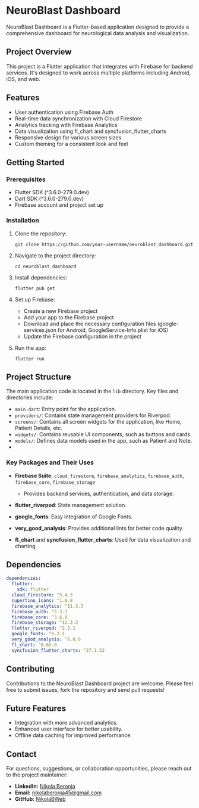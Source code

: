 # NeuroBlast Dashboard

NeuroBlast Dashboard is a Flutter-based application designed to provide a comprehensive dashboard for neurological data analysis and visualization.

## Project Overview

This project is a Flutter application that integrates with Firebase for backend services. It's designed to work across multiple platforms including Android, iOS, and web.

## Features

- User authentication using Firebase Auth
- Real-time data synchronization with Cloud Firestore
- Analytics tracking with Firebase Analytics
- Data visualization using fl_chart and syncfusion_flutter_charts
- Responsive design for various screen sizes
- Custom theming for a consistent look and feel

## Getting Started

### Prerequisites

- Flutter SDK (^3.6.0-279.0.dev)
- Dart SDK (^3.6.0-279.0.dev)
- Firebase account and project set up

### Installation

1. Clone the repository:
   ```
   git clone https://github.com/your-username/neuroblast_dashboard.git
   ```

2. Navigate to the project directory:
   ```
   cd neuroblast_dashboard
   ```

3. Install dependencies:
   ```
   flutter pub get
   ```

4. Set up Firebase:
   - Create a new Firebase project
   - Add your app to the Firebase project
   - Download and place the necessary configuration files (google-services.json for Android, GoogleService-Info.plist for iOS)
   - Update the Firebase configuration in the project

5. Run the app:
   ```
   flutter run
   ```

## Project Structure

The main application code is located in the `lib` directory. Key files and directories include:

- `main.dart`: Entry point for the application.
- `providers/`: Contains state management providers for Riverpod.
- `screens/`: Contains all screen widgets for the application, like Home, Patient Details, etc.
- `widgets/`: Contains reusable UI components, such as buttons and cards.
- `models/`: Defines data models used in the app, such as Patient and Note.
- 
### Key Packages and Their Uses

- **Firebase Suite**: `cloud_firestore`, `firebase_analytics`, `firebase_auth`, `firebase_core`, `firebase_storage`
  - Provides backend services, authentication, and data storage.

- **flutter_riverpod**: State management solution.

- **google_fonts**: Easy integration of Google Fonts.

- **very_good_analysis**: Provides additional lints for better code quality.

- **fl_chart** and **syncfusion_flutter_charts**: Used for data visualization and charting.

## Dependencies

```yaml
dependencies:
  flutter:
    sdk: flutter
  cloud_firestore: ^5.4.3
  cupertino_icons: ^1.0.8
  firebase_analytics: ^11.3.3
  firebase_auth: ^5.3.1
  firebase_core: ^3.6.0
  firebase_storage: ^12.3.2
  flutter_riverpod: ^2.5.1
  google_fonts: ^6.2.1
  very_good_analysis: ^6.0.0
  fl_chart: ^0.69.0
  syncfusion_flutter_charts: ^27.1.52
```


## Contributing

Contributions to the NeuroBlast Dashboard project are welcome. Please feel free to submit issues, fork the repository and send pull requests!

## Future Features

- Integration with more advanced analytics.
- Enhanced user interface for better usability.
- Offline data caching for improved performance.

## Contact

For questions, suggestions, or collaboration opportunities, please reach out to the project maintainer:

- **LinkedIn:** [Nikola Beronja](https://www.linkedin.com/in/nbwebdev/)
- **Email:** nikolaberonja45@gmail.com
- **GitHub:** [NikolaBWeb](https://github.com/NikolaBWeb) 


